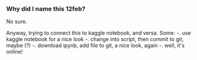### Why did I name this 12feb?
No sure. 

Anyway, trying to connect this to kaggle notebook, and versa. 
Some:
  -. use kaggle notebook for a nice look
  -. change into script, then commit to git, maybe (?)
  -. download ipynb, add file to git, a nice look, again
  -. well, it's online!
 
